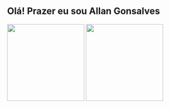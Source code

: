 ## Olá! Prazer eu sou Allan Gonsalves


<div>
  <img height = "180em" src="https://github-readme-stats.vercel.app/api?username=Allan1503&show_icons=true&theme=radical">
  <img height = "180em" src="(https://github-readme-stats.vercel.app/api/top-langs/?username=Allan1503&layout=compact&theme=radical)](https://github.com/Allan1503/github-readme-stats">
</div>
                                     
